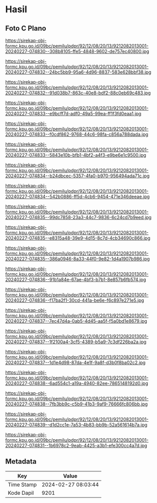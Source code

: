 # Hasil

## Foto C Plano

https://sirekap-obj-formc.kpu.go.id/09bc/pemilu/pdpr/92/12/08/20/13/9212082013001-20240227-074830--308b8105-ffe5-4848-9602-de757ec40800.jpg

https://sirekap-obj-formc.kpu.go.id/09bc/pemilu/pdpr/92/12/08/20/13/9212082013001-20240227-074832--24bc5bb9-95a6-4d96-8837-583e628bbf38.jpg

https://sirekap-obj-formc.kpu.go.id/09bc/pemilu/pdpr/92/12/08/20/13/9212082013001-20240227-074832--91d038b7-863c-40e8-bdf2-88c0eb69c483.jpg

https://sirekap-obj-formc.kpu.go.id/09bc/pemilu/pdpr/92/12/08/20/13/9212082013001-20240227-074833--e9bcff7d-adf0-49a5-99ea-ff1f3fd0eaa1.jpg

https://sirekap-obj-formc.kpu.go.id/09bc/pemilu/pdpr/92/12/08/20/13/9212082013001-20240227-074833--f0cdf862-9768-44c6-98fa-c856a788dada.jpg

https://sirekap-obj-formc.kpu.go.id/09bc/pemilu/pdpr/92/12/08/20/13/9212082013001-20240227-074833--5843e10b-bfb1-4bf2-a4f3-e9be6e1c9500.jpg

https://sirekap-obj-formc.kpu.go.id/09bc/pemilu/pdpr/92/12/08/20/13/9212082013001-20240227-074834--b24dbcec-5357-4fa0-b970-956494ada71c.jpg

https://sirekap-obj-formc.kpu.go.id/09bc/pemilu/pdpr/92/12/08/20/13/9212082013001-20240227-074834--542b0886-ff5d-4cb6-9454-471e346deeae.jpg

https://sirekap-obj-formc.kpu.go.id/09bc/pemilu/pdpr/92/12/08/20/13/9212082013001-20240227-074835--99dc7858-23a3-44c7-9836-6c24cd7b9eed.jpg

https://sirekap-obj-formc.kpu.go.id/09bc/pemilu/pdpr/92/12/08/20/13/9212082013001-20240227-074835--e8315a48-39e9-4d15-8c7d-4cb34690c866.jpg

https://sirekap-obj-formc.kpu.go.id/09bc/pemilu/pdpr/92/12/08/20/13/9212082013001-20240227-074835--386a0946-8a33-44f0-9e82-1d4a1907b986.jpg

https://sirekap-obj-formc.kpu.go.id/09bc/pemilu/pdpr/92/12/08/20/13/9212082013001-20240227-074836--91b1a84e-67ae-4bf3-b7b1-8e857b6fb574.jpg

https://sirekap-obj-formc.kpu.go.id/09bc/pemilu/pdpr/92/12/08/20/13/9212082013001-20240227-074836--f17ba2f1-30cd-441a-be6e-f6c897e271e5.jpg

https://sirekap-obj-formc.kpu.go.id/09bc/pemilu/pdpr/92/12/08/20/13/9212082013001-20240227-074837--7ec47d4a-0ab5-4d45-aa5f-f5a0bd1e8679.jpg

https://sirekap-obj-formc.kpu.go.id/09bc/pemilu/pdpr/92/12/08/20/13/9212082013001-20240227-074837--1f2100a4-3cf5-4389-b5a9-7c3df226ba2a.jpg

https://sirekap-obj-formc.kpu.go.id/09bc/pemilu/pdpr/92/12/08/20/13/9212082013001-20240227-074837--1d1e4d98-87da-4e1f-9a8f-d3b0f8ba02c2.jpg

https://sirekap-obj-formc.kpu.go.id/09bc/pemilu/pdpr/92/12/08/20/13/9212082013001-20240227-074838--6ad554c1-a19a-4940-82ee-7865148192d0.jpg

https://sirekap-obj-formc.kpu.go.id/09bc/pemilu/pdpr/92/12/08/20/13/9212082013001-20240227-074838--7fb3bb9c-c5b9-41b3-9af9-76666fc806bb.jpg

https://sirekap-obj-formc.kpu.go.id/09bc/pemilu/pdpr/92/12/08/20/13/9212082013001-20240227-074839--d1d2cc1e-7a53-4b83-bb9b-52a561614b7a.jpg

https://sirekap-obj-formc.kpu.go.id/09bc/pemilu/pdpr/92/12/08/20/13/9212082013001-20240227-074831--1b6978c2-9eab-4425-a3b1-efe300cc4a7d.jpg


## Metadata

| Key        | Value               |
| ---------- | ------------------- |
| Time Stamp | 2024-02-27 08:03:44 |
| Kode Dapil | 9201                |



